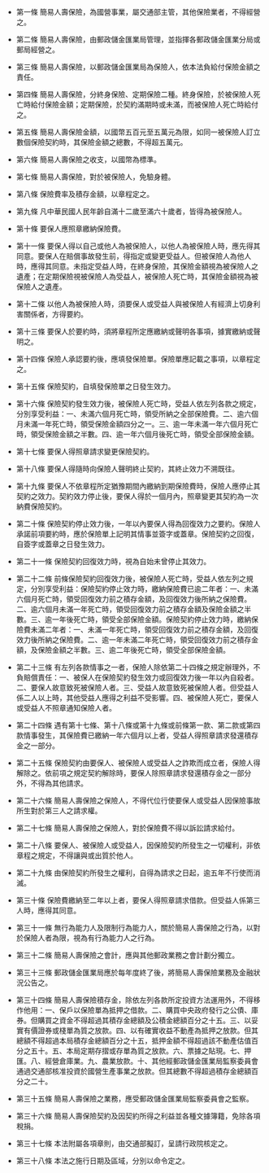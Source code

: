 * 第一條 簡易人壽保險，為國營事業，屬交通部主管，其他保險業者，不得經營之。

* 第二條 簡易人壽保險，由郵政儲金匯業局管理，並指揮各郵政儲金匯業分局或郵局經營之。

* 第三條 簡易人壽保險，以郵政儲金匯業局為保險人，依本法負給付保險金額之責任。

* 第四條 簡易人壽保險，分終身保險、定期保險二種。終身保險，於被保險人死亡時給付保險金額；定期保險，於契約滿期時或未滿，而被保險人死亡時給付之。

* 第五條 簡易人壽保險金額，以國幣五百元至五萬元為限，如同一被保險人訂立數個保險契約時，其保險金額之總數，不得超五萬元。

* 第六條 簡易人壽保險之收支，以國幣為標準。

* 第七條 簡易人壽保險，對於被保險人，免驗身體。

* 第八條 保險費率及積存金額，以章程定之。

* 第九條 凡中華民國人民年齡自滿十二歲至滿六十歲者，皆得為被保險人。

* 第十條 要保人應照章繳納保險費。

* 第十一條 要保人得以自己或他人為被保險人，以他人為被保險人時，應先得其同意。要保人在賠償事故發生前，得指定或變更受益人。但被保險人為他人時，應得其同意。未指定受益人時，在終身保險，其保險金額視為被保險人之遺產；在定期保險視被保險人為受益人，被保險人死亡時，其保險金額視為被保險人之遺產。

* 第十二條 以他人為被保險人時，須要保人或受益人與被保險人有經濟上切身利害關係者，方得要約。

* 第十三條 要保人於要約時，須將章程所定應繳納或聲明各事項，據實繳納或聲明之。

* 第十四條 保險人承認要約後，應填發保險單。保險單應記載之事項，以章程定之。

* 第十五條 保險契約，自填發保險單之日發生效力。

* 第十六條 保險契約發生效力後，被保險人死亡時，受益人依左列各款之規定，分別享受利益：一、未滿六個月死亡時，領受所納之全部保險費。二、逾六個月未滿一年死亡時，領受保險金額四分之一。三、逾一年未滿一年六個月死亡時，領受保險金額之半數。四、逾一年六個月後死亡時，領受全部保險金額。

* 第十七條 要保人得照章請求變更保險契約。

* 第十八條 要保人得隨時向保險人聲明終止契約，其終止效力不溯既往。

* 第十九條 要保人不依章程所定猶豫期間內繳納到期保險費時，保險人應停止其契約之效力。契約效力停止後，要保人得於一個月內，照章變更其契約為一次納費保險契約。

* 第二十條 保險契約停止效力後，一年以內要保人得為回復效力之要約。保險人承諾前項要約時，應於保險單上記明其情事並簽字或蓋章。保險契約之回復，自簽字或蓋章之日發生效力。

* 第二十一條 保險契約回復效力時，視為自始未曾停止其效力。

* 第二十二條 前條保險契約回復效力後，被保險人死亡時，受益人依左列之規定，分別享受利益：保險契約停止效力時，繳納保險費已逾二年者：一、未滿六個月死亡時，領受回復效力前之積存金額，及回復效力後所納之保險費。二、逾六個月未滿一年死亡時，領受回復效力前之積存金額及保險金額之半數。三、逾一年後死亡時，領受全部保險金額。保險契約停止效力時，繳納保險費未滿二年者：一、未滿一年死亡時，領受回復效力前之積存金額，及回復效力後所納之保險費。二、逾一年未滿二年死亡時，領受回復效力前之積存金額，及保險金額之半數。三、逾二年後死亡時，領受全部保險金額。

* 第二十三條 有左列各款情事之一者，保險人除依第二十四條之規定辦理外，不負賠償責任：一、被保人在保險契約發生效力或回復效力後一年以內自殺者。二、要保人故意致死被保險人者。三、受益人故意致死被保險人者。但受益人係二人以上時，其他受益人應得之利益不受影響。四、被保險人死亡，要保人或受益人不照章通知保險人者。

* 第二十四條 遇有第十七條、第十八條或第十九條或前條第一款、第二款或第四款情事發生，其保險費已繳納一年六個月以上者，受益人得照章請求發還積存金之一部分。

* 第二十五條 保險契約由要保人、被保險人或受益人之詐欺而成立者，保險人得解除之。依前項之規定契約解除時，要保人除照章請求發還積存金之一部分外，不得為其他請求。

* 第二十六條 簡易人壽保險之保險人，不得代位行使要保人或受益人因保險事故所生對於第三人之請求權。

* 第二十七條 簡易人壽保險之保險人，對於保險費不得以訴訟請求給付。

* 第二十八條 要保人、被保險人或受益人，因保險契約所發生之一切權利，非依章程之規定，不得讓與或出質於他人。

* 第二十九條 由保險契約所發生之權利，自得為請求之日起，逾五年不行使而消滅。

* 第三十條 保險費繳納至二年以上者，要保人得照章請求借款。但受益人係第三人時，應得其同意。

* 第三十一條 無行為能力人及限制行為能力人，關於簡易人壽保險之行為，以對於保險人者為限，視為有行為能力人之行為。

* 第三十二條 簡易人壽保險之會計，應與其他郵政業務之會計劃分獨立。

* 第三十三條 郵政儲金匯業局應於每年度終了後，將簡易人壽保險業務及金融狀況公告之。

* 第三十四條 簡易人壽保險積存金，除依左列各款所定投資方法運用外，不得移作他用：一、保戶以保險單為抵押之借款。二、購買中央政府發行之公債、庫券。但購買之資金不得超過其積存金總額及公積金總額百分之十五。三、以妥實有價證券或棧單為質之放款。四、以有確實收益不動產為抵押之放款。但其總額不得超過本局積存金總額百分之十五，抵押金額不得超過該不動產估值百分之五十。五、本局定期存摺或存單為質之放款。六、票據之貼現。七、押匯。八、經營倉庫業。九、農業放款。十、其他經郵政儲金匯業局監察委員會通過交通部核准投資於國營生產事業之放款。但其總數不得超過積存金總額百分之二十。

* 第三十五條 簡易人壽保險之業務，應受郵政儲金匯業局監察委員會之監察。

* 第三十六條 簡易人壽保險契約及因契約所得之利益並各種文據簿籍，免除各項稅捐。

* 第三十七條 本法附屬各項章則，由交通部擬訂，呈請行政院核定之。

* 第三十八條 本法之施行日期及區域，分別以命令定之。

